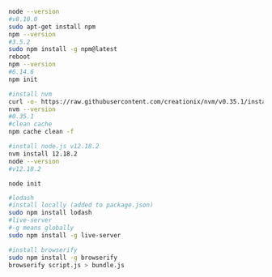 <!-- install node.js -->
<!-- sudo apt-get install npm -->

```bash
node --version
#v8.10.0
sudo apt-get install npm
npm --version
#3.5.2
sudo npm install -g npm@latest
reboot
npm --version
#6.14.6
npm init
```

<!-- update node.js -->
```bash
#install nvm
curl -o- https://raw.githubusercontent.com/creationix/nvm/v0.35.1/install.sh | bash
nvm --version
#0.35.1
#clean cache
npm cache clean -f

#install node.js v12.18.2
nvm install 12.18.2
node --version
#v12.18.2
```

<!-- generate package.json -->
```{bash}
node init
```

<!-- install live-server/lodash npm -->
```bash
#lodash
#install locally (added to package.json)
sudo npm install lodash
#live-server
#-g means globally
sudo npm install -g live-server

#install browserify
sudo npm install -g browserify
browserify script.js > bundle.js
```

